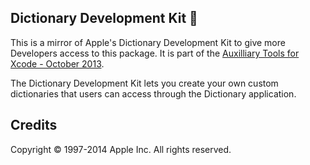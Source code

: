 ## Dictionary Development Kit :closed_book:

This is a mirror of Apple's Dictionary Development Kit to give more Developers access to this package.
It is part of the [Auxilliary Tools for Xcode - October 2013](https://developer.apple.com/downloads/index.action?name=for%20Xcode%20-).

The Dictionary Development Kit lets you create your own custom dictionaries that users can access through the Dictionary application.

## Credits
Copyright © 1997-2014 Apple Inc. All rights reserved.
